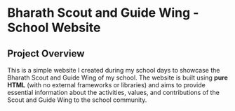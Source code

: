 # Bharath Scout and Guide Wing - School Website

## Project Overview  
This is a simple website I created during my school days to showcase the Bharath Scout and Guide Wing of my school. The website is built using **pure HTML** (with no external frameworks or libraries) and aims to provide essential information about the activities, values, and contributions of the Scout and Guide Wing to the school community.

